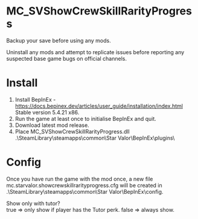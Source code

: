 # MC_SVShowCrewSkillRarityProgress  
  
Backup your save before using any mods.  
  
Uninstall any mods and attempt to replicate issues before reporting any suspected base game bugs on official channels.  
  
Install  
=======  
1. Install BepInEx - https://docs.bepinex.dev/articles/user_guide/installation/index.html Stable version 5.4.21 x86.  
2. Run the game at least once to initialise BepInEx and quit.  
3. Download latest mod release.  
4. Place MC_SVShowCrewSkillRarityProgress.dll .\SteamLibrary\steamapps\common\Star Valor\BepInEx\plugins\  
  
Config  
=====  
Once you have run the game with the mod once, a new file mc.starvalor.showcrewskillrarityprogress.cfg will be created in .\SteamLibrary\steamapps\common\Star Valor\BepInEx\config.  

Show only with tutor?  
  true => only show if player has the Tutor perk.
  false => always show.  
